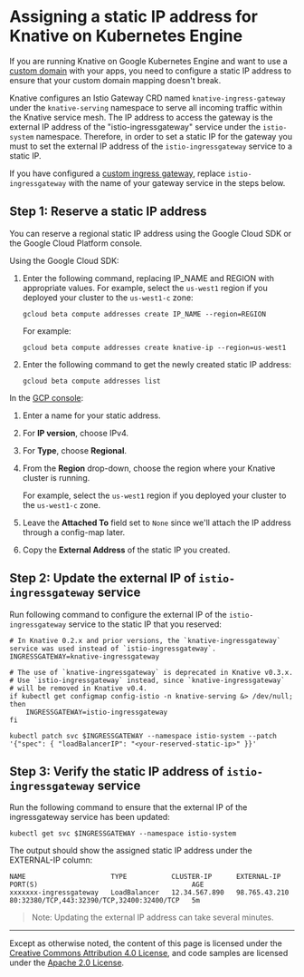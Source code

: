 # Assigning a static IP address for Knative on Kubernetes Engine

If you are running Knative on Google Kubernetes Engine and want to use a
[custom domain](./using-a-custom-domain.md) with your apps, you need to
configure a static IP address to ensure that your custom domain mapping doesn't
break.

Knative configures an Istio Gateway CRD named `knative-ingress-gateway` under
the `knative-serving` namespace to serve all incoming traffic within the Knative
service mesh. The IP address to access the gateway is the external IP address of
the "istio-ingressgateway" service under the `istio-system` namespace.
Therefore, in order to set a static IP for the gateway you must to set the
external IP address of the `istio-ingressgateway` service to a static IP.

If you have configured a
[custom ingress gateway](setting-up-custom-ingress-gateway.md), replace
`istio-ingressgateway` with the name of your gateway service in the steps below.

## Step 1: Reserve a static IP address

You can reserve a regional static IP address using the Google Cloud SDK or the
Google Cloud Platform console.

Using the Google Cloud SDK:

1.  Enter the following command, replacing IP_NAME and REGION with appropriate
    values. For example, select the `us-west1` region if you deployed your
    cluster to the `us-west1-c` zone:
    ```shell
    gcloud beta compute addresses create IP_NAME --region=REGION
    ```
    For example:
    ```shell
    gcloud beta compute addresses create knative-ip --region=us-west1
    ```
1.  Enter the following command to get the newly created static IP address:
    ```shell
    gcloud beta compute addresses list
    ```

In the
[GCP console](https://console.cloud.google.com/networking/addresses/add?_ga=2.97521754.-475089713.1523374982):

1.  Enter a name for your static address.
1.  For **IP version**, choose IPv4.
1.  For **Type**, choose **Regional**.
1.  From the **Region** drop-down, choose the region where your Knative cluster
    is running.

    For example, select the `us-west1` region if you deployed your cluster to
    the `us-west1-c` zone.

1.  Leave the **Attached To** field set to `None` since we'll attach the IP
    address through a config-map later.
1.  Copy the **External Address** of the static IP you created.

## Step 2: Update the external IP of `istio-ingressgateway` service

Run following command to configure the external IP of the `istio-ingressgateway`
service to the static IP that you reserved:

```shell
# In Knative 0.2.x and prior versions, the `knative-ingressgateway` service was used instead of `istio-ingressgateway`.
INGRESSGATEWAY=knative-ingressgateway

# The use of `knative-ingressgateway` is deprecated in Knative v0.3.x.
# Use `istio-ingressgateway` instead, since `knative-ingressgateway`
# will be removed in Knative v0.4.
if kubectl get configmap config-istio -n knative-serving &> /dev/null; then
    INGRESSGATEWAY=istio-ingressgateway
fi

kubectl patch svc $INGRESSGATEWAY --namespace istio-system --patch '{"spec": { "loadBalancerIP": "<your-reserved-static-ip>" }}'
```

## Step 3: Verify the static IP address of `istio-ingressgateway` service

Run the following command to ensure that the external IP of the ingressgateway
service has been updated:

```shell
kubectl get svc $INGRESSGATEWAY --namespace istio-system
```

The output should show the assigned static IP address under the EXTERNAL-IP
column:

```
NAME                     TYPE           CLUSTER-IP      EXTERNAL-IP     PORT(S)                                      AGE
xxxxxxx-ingressgateway   LoadBalancer   12.34.567.890   98.765.43.210   80:32380/TCP,443:32390/TCP,32400:32400/TCP   5m
```

> Note: Updating the external IP address can take several minutes.

---

Except as otherwise noted, the content of this page is licensed under the
[Creative Commons Attribution 4.0 License](https://creativecommons.org/licenses/by/4.0/),
and code samples are licensed under the
[Apache 2.0 License](https://www.apache.org/licenses/LICENSE-2.0).
